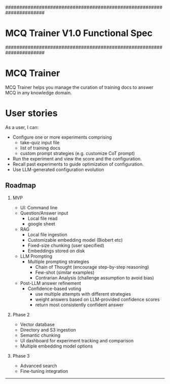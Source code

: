 ######################################################################
# MCQ Trainer V1.0 Functional Spec
######################################################################

# MCQ Trainer

MCQ Trainer helps you manage the curation of training docs to answer MCQ in any knowledge domain.

# User stories

As a user, I can:

- Configure one or more experiments comprising 
  - take-quiz input file
  - list of training docs
  - custom prompt strategies (e.g. customize CoT prompt)
- Run the experiment and view the score and the configuration.
- Recall past experiments to guide optimization of configuration.
- Use LLM-generated configuration evolution


## Roadmap

1. MVP 
   - UI: Command line 
   - Question/Answer input
     - Local file read
     - google sheet
   - RAG
     - Local file ingestion
     - Customizable embedding model (Biobert etc)
     - Fixed-size chunking (user specified)
     - Embeddings stored on disk
   - LLM Prompting
     - Multiple prompting strategies
       - Chain of Thought (encourage step-by-step reasoning)
       - Few-shot (similar examples)
       - Contrarian Analysis (challenge assumption to avoid bias)
   - Post-LLM answer refinement 
     - Confidence-based voting
       - use multiple attempts with different strategies
       - weight answers based on LLM-provided confidence scores
       - return most consistently confident answer

2. Phase 2
   - Vector database
   - Directory and S3 ingestion
   - Semantic chunking
   - UI dashboard for experiment tracking and comparison
   - Multiple embedding model options

3. Phase 3
   - Advanced search
   - Fine-tuning integration

---
